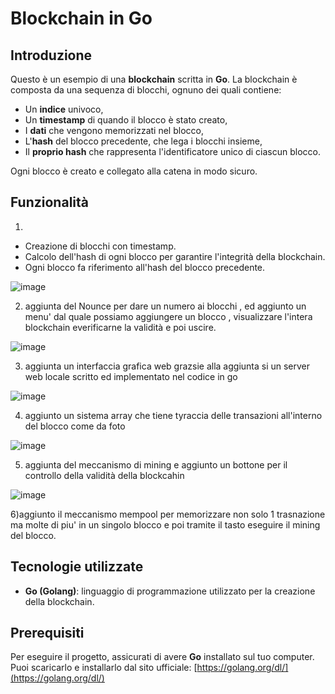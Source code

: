 # Blockchain in Go


## Introduzione

Questo è un esempio di una **blockchain** scritta in **Go**. La blockchain è composta da una sequenza di blocchi, ognuno dei quali contiene:
- Un **indice** univoco,
- Un **timestamp** di quando il blocco è stato creato,
- I **dati** che vengono memorizzati nel blocco,
- L'**hash** del blocco precedente, che lega i blocchi insieme,
- Il **proprio hash** che rappresenta l'identificatore unico di ciascun blocco.

Ogni blocco è creato e collegato alla catena in modo sicuro.

## Funzionalità
1)
- Creazione di blocchi con timestamp.
- Calcolo dell'hash di ogni blocco per garantire l'integrità della blockchain.
- Ogni blocco fa riferimento all'hash del blocco precedente.
  
![image](https://github.com/user-attachments/assets/a9d27b96-55ff-4928-8a65-8b2254126983)

2) aggiunta del Nounce per dare un numero ai blocchi , ed aggiunto un menu' dal quale possiamo aggiungere un blocco , visualizzare l'intera blockchain everificarne la validità e poi uscire.

![image](https://github.com/user-attachments/assets/6ddf2d95-0de5-4a6b-bb4b-dfec5e121c0d)

3) aggiunta un interfaccia grafica web grazsie alla aggiunta si un server web locale scritto ed implementato nel codice in go

 ![image](https://github.com/user-attachments/assets/e1359ac1-92b6-4923-adef-cfa560bb0da8)

 4) aggiunto un sistema array  che tiene tyraccia delle transazioni all'interno del blocco come da foto
  
  ![image](https://github.com/user-attachments/assets/a3ea5470-fe3d-4dfc-ad15-d67d4126dbf7)

5) aggiunta del meccanismo di mining e aggiunto un bottone per il controllo della validità della blockcahin

![image](https://github.com/user-attachments/assets/ab748ee8-f099-433d-9695-4f45ed08fe0b)

6)aggiunto il meccanismo mempool per memorizzare non solo 1 trasnazione ma molte di piu' in un singolo blocco e poi tramite il tasto eseguire il mining del blocco.




  
## Tecnologie utilizzate

- **Go (Golang)**: linguaggio di programmazione utilizzato per la creazione della blockchain.

## Prerequisiti

Per eseguire il progetto, assicurati di avere **Go** installato sul tuo computer. Puoi scaricarlo e installarlo dal sito ufficiale: [https://golang.org/dl/](https://golang.org/dl/)
